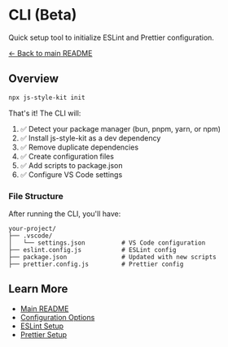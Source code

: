 # CLI (Beta)

Quick setup tool to initialize ESLint and Prettier configuration.

[← Back to main README](../README.md)

## Overview

```bash
npx js-style-kit init
```

That's it! The CLI will:

1. ✅ Detect your package manager (bun, pnpm, yarn, or npm)
2. ✅ Install js-style-kit as a dev dependency
3. ✅ Remove duplicate dependencies
4. ✅ Create configuration files
5. ✅ Add scripts to package.json
6. ✅ Configure VS Code settings

### File Structure

After running the CLI, you'll have:

```
your-project/
├── .vscode/
│   └── settings.json          # VS Code configuration
├── eslint.config.js           # ESLint config
├── package.json               # Updated with new scripts
├── prettier.config.js         # Prettier config
```

## Learn More

- [Main README](../README.md)
- [Configuration Options](../README.md#configuration)
- [ESLint Setup](../README.md#eslint-options)
- [Prettier Setup](../README.md#prettier-options)
